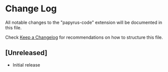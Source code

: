 # Change Log
All notable changes to the "papyrus-code" extension will be documented in this file.

Check [Keep a Changelog](http://keepachangelog.com/) for recommendations on how to structure this file.

## [Unreleased]
- Initial release
